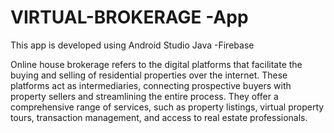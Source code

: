 # VIRTUAL-BROKERAGE -App

This app is developed using Android Studio Java -Firebase

Online house brokerage refers to the digital platforms that facilitate the buying and selling of residential properties over the internet. These platforms act as intermediaries, connecting prospective buyers with property sellers and streamlining the entire process. They offer a comprehensive range of services, such as property listings, virtual property tours, transaction management, and access to real estate professionals.
